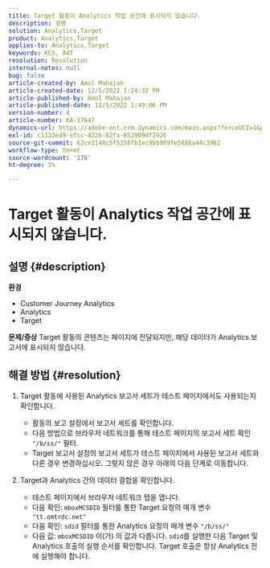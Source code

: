 ```yaml
---
title: Target 활동이 Analytics 작업 공간에 표시되지 않습니다.
description: 설명
solution: Analytics,Target
product: Analytics,Target
applies-to: Analytics,Target
keywords: KCS, A4T
resolution: Resolution
internal-notes: null
bug: false
article-created-by: Amol Mahajan
article-created-date: 12/5/2022 1:24:32 PM
article-published-by: Amol Mahajan
article-published-date: 12/5/2022 1:49:06 PM
version-number: 4
article-number: KA-17647
dynamics-url: https://adobe-ent.crm.dynamics.com/main.aspx?forceUCI=1&pagetype=entityrecord&etn=knowledgearticle&id=85246e21-a074-ed11-81ab-6045bd0061cb
exl-id: c1133e49-efcc-422b-82fa-852909df2926
source-git-commit: 62ce3148c5f5256fb1ec9bb9097e5686a44c3962
workflow-type: tm+mt
source-wordcount: '178'
ht-degree: 5%

---
```


# Target 활동이 Analytics 작업 공간에 표시되지 않습니다.

## 설명 {#description}

<b>환경</b>
- Customer Journey Analytics
- Analytics
- Target



<b>문제/증상</b>
Target 활동의 콘텐츠는 페이지에 전달되지만, 해당 데이터가 Analytics 보고서에 표시되지 않습니다.


## 해결 방법 {#resolution}


1. Target 활동에 사용된 Analytics 보고서 세트가 테스트 페이지에서도 사용되는지 확인합니다.

   - 활동의 보고 설정에서 보고서 세트를 확인합니다.
   - 다음 방법으로 브라우저 네트워크를 통해 테스트 페이지의 보고서 세트 확인 `"/b/ss/"` 필터.
   - Target 보고서 설정의 보고서 세트가 테스트 페이지에서 사용된 보고서 세트와 다른 경우 변경하십시오. 그렇지 않은 경우 아래의 다음 단계로 이동합니다.
2. Target과 Analytics 간의 데이터 결합을 확인합니다.

   - 테스트 페이지에서 브라우저 네트워크 탭을 엽니다.
   - 다음 확인: `mboxMCSDID` 필터를 통한 Target 요청의 매개 변수 `"tt.omtrdc.net"`
   - 다음 확인: `sdid` 필터를 통한 Analytics 요청의 매개 변수 `"/b/ss/"`
   - 다음 값: `mboxMCSDID` 이(가) 의 값과 다릅니다. `sdid`를 실행한 다음 Target 및 Analytics 호출의 실행 순서를 확인합니다. Target 호출은 항상 Analytics 전에 실행해야 합니다.
